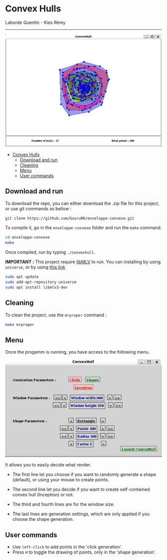 # Convex Hulls
Laborde Quentin - Kies Rémy
___

![img](media/example.png)

- [Convex Hulls](#convex-hulls)
  - [Download and run](#download-and-run)
  - [Cleaning](#cleaning)
  - [Menu](#menu)
  - [User commands](#user-commands)

## Download and run

To download the repo, you can either download the .zip file for this project, or use git commands as bellow :
```bash
git clone https://github.com/GouruRK/enveloppe-convexe.git
```

To compile it, go in the `enveloppe-convexe` folder and run the `make` command.
```bash
cd enveloppe-convexe
make
```

Once compiled, run by typing `./convexhull`.

**IMPORTANT :** This project require [libMLV](https://www-igm.univ-mlv.fr/~boussica/mlv/api/English/html/download.html) to run. You can installing by using `universe`, or by using [this link](https://www-igm.univ-mlv.fr/~boussica/mlv/api/English/html/download.html)

```bash
sudo apt update
sudo add-apt-repository universe
sudo apt install libmlv3-dev
```
## Cleaning

To clean the project, use the `mrproper` command :
```bash
make mrproper
```

## Menu

Once the progamm is running, you have access to the following menu.

![img](media/menu.png)

It allows you to easily decide what render. 
* The first line let you choose if you want to randomly generate a shape (default), or using your mouse to create points.
* The second line let you decide if you want to create self-contained convex hull (Inception) or not.

* The third and fourth lines are for the window size.
* The last lines are generation settings, which are only applied if you choose the shape generation.

## User commands

* Use `left-click` to add points in the 'click generation'.
* Press `H` to toggle the drawing of points, only in the 'shape generation'.
